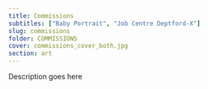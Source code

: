 ```yaml
---
title: Commissions
subtitles: ["Baby Portrait", "Job Centre Deptford-X"]
slug: commissions
folder: COMMISSIONS
cover: commissions_cover_both.jpg
section: art
---
```


Description goes here
